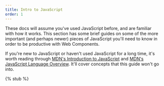 ```yaml
---
title: Intro to JavaScript
order: 1
---
```


These docs will assume you've used JavaScript before, and are familiar with how it works. This section has some brief
guides on some of the more important (and perhaps newer) pieces of JavaScript you'll need to know in order to be
productive with Web Components.

If you're new to JavaScript or haven't used JavaScript for a long time, it's worth reading through [MDN's Introduction
to JavaScript][mdn-intro] and [MDN's JavaScript Language Overview][mdn-overview]. It'll cover concepts that this guide
won't go into.

{% stub %}

[mdn-overview]: https://developer.mozilla.org/en-US/docs/Web/JavaScript/Language_Overview
[mdn-intro]: https://developer.mozilla.org/en-US/docs/Web/javascript
